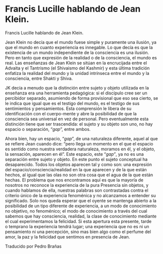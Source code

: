 # Francis Lucille hablando de Jean Klein.  

Francis Lucille hablando de Jean Klein.

Jean Klein no decía que el mundo fuese simple y puramente una ilusión, ya que el mundo en cuanto experiencia es innegable. Lo que decía es que la existencia de un mundo independiente de la consciencia es una ilusión. Pero en tanto que expresión de la realidad o de la consciencia, el mundo es real. Las enseñanzas de Jean Klein se sitúan en la encrucijada entre el Advaita y el Tantrismo (el Shivaismo del Kashmir) y esta última tradición enfatiza la realidad del mundo y la unidad intrínseca entre el mundo y la consciencia, entre Shakti y Shiva.

JK decía a menudo que la distinción entre sujeto y objeto utilizada en la enseñanza era una herramienta pedagógica: si el discípulo cree ser un percibidor separado, asumiendo de forma provisional que eso sea cierto, se le indica que igual que es el testigo del mundo, es el testigo de sus sentimientos y pensamientos. Esta comprensión le libera de su identificación con el cuerpo-mente y abre la posibilidad de que la consciencia sea universal en vez de personal. Pero eventualmente esta distinción tiene que ser trascendida: el sujeto y su objeto son uno, no hay espacio o separación, “_gap_”, entre ambos.

Ahora bien, hay un espacio, “_gap_”, de una naturaleza diferente, aquel al que se refiere Jean cuando dice: “pero llega un momento en el que el espacio es sentido como nuestra verdadera naturaleza, moramos en él, y el objeto, la sensación, aparecen en él”. Este espacio, este “_gap”_, ya no es una separación entre sujeto y objeto. En este punto el sujeto conceptual ha desaparecido. Todos los objetos aparecen tal y como son: una expresión del espacio/consciencia/realidad en la que aparecen y de la que están hechos, al igual que las olas no son otra cosa que el agua de la que están hechas. El problema que nos encontramos aquí es que la mayoría de nosotros no reconoce la experiencia de la pura Presencia sin objetos, y cuando hablamos de ella, nuestras palabras son contrastadas contra el criterio único de la experiencia fenoménica y no alcanzamos a entender su significado. Solo nos queda esperar que el oyente se mantenga abierto a la posibilidad de un tipo diferente de experiencia, a un modo de conocimiento no objetivo, no fenoménico; el modo de conocimiento a través del cual sabemos que hay consciencia, realidad, la clase de conocimiento mediante el cual experimentamos la felicidad. Si esta apertura esta presente, tarde o temprano la experiencia tendrá lugar; una experiencia que no es ni un pensamiento ni una percepción, sino mas bien algo como el perfume del amor, la paz y la felicidad que sentimos en presencia de Jean.

Traducido por Pedro Brañas

